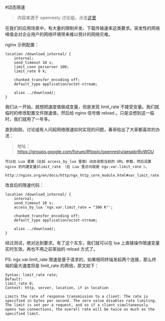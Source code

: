 #动态限速

> 内容来源于 openresty 讨论组，点击[这里](https://groups.google.com/forum/#!forum/openresty)

在我们的应用场景中，有大量的限制并发、下载传输速率这类要求。突发性的网络峰值会对企业用户的网络环境带来难以预计的网络灾难。

nginx 示例配置：
```
location /download_internal/ {
    internal;
    send_timeout 10 s;
    limit_conn perserver 100;
    limit_rate 0 k;

    chunked_transfer_encoding off;
    default_type application/octet-stream;

    alias ../download/;
}
```

我们从一开始，就想把速度值做成变量，但是发现 limit_rate 不接受变量。我们就临时的修改配置文件限速值，然后给 nginx 信号做 reload 。只是没想到这一临时，我们就用了一年多。

直到刚刚，讨论组有人问起网络限速如何实现的问题，春哥给出了大家都喜欢的办法：

> 地址： https://groups.google.com/forum/#!topic/openresty/aespbrRvWOU

```
可以在 Lua 里面（比如 access_by_lua 里面）动态读取当前的 URL 参数，然后设置 nginx 的内建变量$limit_rate （在 Lua 里访问就是 ngx.var.limit_rate ）。

http://nginx.org/en/docs/http/ngx_http_core_module.html#var_limit_rate 
```

改良后的限速代码：

```
location /download_internal/ {
    internal;
    send_timeout 10 s;
    access_by_lua 'ngx.var.limit_rate = "300 K"';

    chunked_transfer_encoding off;
    default_type application/octet-stream;

    alias ../download/;
}
```

经过测试，绝对达到要求。有了这个东东，我们就可以在 lua 上直接操作限速变量实时生效。再也不用之前笨拙的 reload 方式了。

PS: ngx.var.limit_rate 限速是基于请求的，如果相同终端发起两个连接，那么终端的最大速度将是 limit_rate 的两倍，原文如下：  

```
Syntax: limit_rate rate;
Default:    
limit_rate 0;
Context: http, server, location, if in location    

Limits the rate of response transmission to a client. The rate is specified in bytes per second. The zero value disables rate limiting. The limit is set per a request, and so if a client simultaneously opens two connections, the overall rate will be twice as much as the specified limit.
```

